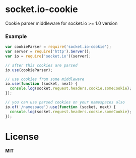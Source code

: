 socket.io-cookie
================

Cookie parser middleware for socket.io >= 1.0 version

### Example

```Javascript
var cookieParser = require('socket.io-cookie');
var server = require('http').Server();
var io = require('socket.io')(server);

// after this cookies are parsed
io.use(cookieParser);

// use cookies from some middleware
io.use(function (socket, next) {
  console.log(socket.request.headers.cookie.someCookie);
});

// you can use parsed cookies on your namespaces also
io.of('/namespace').use(function (socket, next) {
  console.log(socket.request.headers.cookie.someCookie);
});
```

# License
**MIT**
